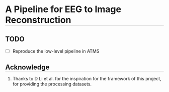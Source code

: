 <!-- # A Pipeline for EEG to Image Reconstruction -->
<h1 style="border-bottom: 1px solid lightgray; margin-bottom: 5px;">A Pipeline for EEG to Image Reconstruction</h1>

## TODO
- [ ] Reproduce the low-level pipeline in ATMS

<!-- ## Acknowledge -->
<h2 style="border-bottom: 1px solid lightgray; margin-bottom: 5px;">Acknowledge</h2>

1. Thanks to D Li et al. for the inspiration for the framework of this project, for providing the processing datasets. 
